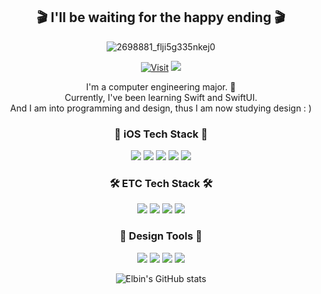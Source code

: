 <div align="center">
  
## 🎬 I'll be waiting for the happy ending 🎬
  
![2698881_flji5g335nkej0](https://user-images.githubusercontent.com/83414134/207082316-bd9da42c-8eab-4b65-81bc-77200798794d.gif)
  
[![Visit](https://hits.seeyoufarm.com/api/count/incr/badge.svg?url=https%3A%2F%2Fgithub.com%2Fdh3183&count_bg=%230E487C&title_bg=%23A5B8D1&icon=smugmug.svg&icon_color=%23FFFFFF&title=Visit&edge_flat=true)](https://github.com/dh3183) <a href="https://velog.io/@elbin"><img src="https://img.shields.io/badge/Tech Blog-20C997?style=flat-square&logo=Velog&logoColor=white"/></a>  
  
I'm a computer engineering major. 🐥<br>
Currently, I've been learning Swift and SwiftUI.<br>
And I am into programming and design, thus I am now studying design : )

### 📱 iOS Tech Stack 📱
<img src="https://img.shields.io/badge/iOS-000000?style=flat-square&logo=apple&logoColor=white"/> <img src="https://img.shields.io/badge/Xcode-186EE2?style=flat-square&logo=Xcode&logoColor=white"/> <img src="https://img.shields.io/badge/Swift-F15137?style=flat-square&logo=Swift&logoColor=white"/> <img src="https://img.shields.io/badge/SwiftUI-0D52DB?style=flat-square&logo=Swift&logoColor=white"/> <img src="https://img.shields.io/badge/RxSwift-B7178C?style=flat-square&logo=ReactiveX&logoColor=white"/>

### 🛠 ETC Tech Stack 🛠
<img src="https://img.shields.io/badge/java-D04E3B?style=flat-square&logo=Oracle&logoColor=white"/> <img src="https://img.shields.io/badge/Python-3776AB?style=flat-square&logo=Python&logoColor=white"/> <img src="https://img.shields.io/badge/Firebase-FFCA28?style=flat-square&logo=Firebase&logoColor=white"/> <img src="https://img.shields.io/badge/Postman-FF6C37?style=flat-square&logo=Postman&logoColor=white"/>

### 🎨 Design Tools 🎨
<img src="https://img.shields.io/badge/Photoshop-31A8FF?style=flat-square&logo=Adobe Photoshop&logoColor=white"/> <img src="https://img.shields.io/badge/Illustrator-FF9A00?style=flat-square&logo=Adobe Illustrator&logoColor=white"/> <img src="https://img.shields.io/badge/XD-ff61f6?style=flat-square&logo=Adobe XD&logoColor=white"/> <img src="https://img.shields.io/badge/Figma-ED6530?style=flat-square&logo=Figma&logoColor=white"/> 

![Elbin's GitHub stats](https://github-readme-stats.vercel.app/api?username=dh3183&show_icons=true&theme=github_dark)

